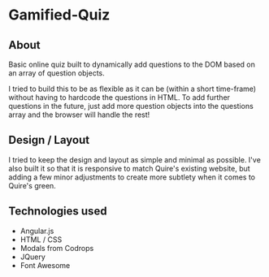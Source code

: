 # Gamified-Quiz
## About

Basic online quiz built to dynamically add questions to the DOM based on an array of question objects.

I tried to build this to be as flexible as it can be (within a short time-frame) without having to hardcode the questions in HTML. To add further questions in the future, just add more question objects into the questions array and the browser will handle the rest!

## Design / Layout

I tried to keep the design and layout as simple and minimal as possible. I've also built it so that it is responsive to match Quire's existing website, but adding a few minor adjustments to create more subtlety when it comes to Quire's green.

## Technologies used

* Angular.js
* HTML / CSS
* Modals from Codrops
* JQuery
* Font Awesome
